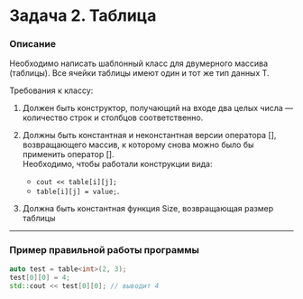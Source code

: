 # Задача 2. Таблица

### Описание
Необходимо написать шаблонный класс для двумерного массива (таблицы). Все ячейки таблицы имеют один и тот же тип данных T.

Требования к классу:

1. Должен быть конструктор, получающий на входе два целых числа — количество строк и столбцов соответственно.

2. Должны быть константная и неконстантная версии оператора [], возвращающего массив, к которому снова можно было бы применить оператор [].  
  Необходимо, чтобы работали конструкции вида: 
    * `cout << table[i][j];` 
    * `table[i][j] = value;`.

3. Должна быть константная функция Size, возвращающая размер таблицы

---

### Пример правильной работы программы
```C++
auto test = table<int>(2, 3);
test[0][0] = 4;
std::cout << test[0][0]; // выводит 4
```
